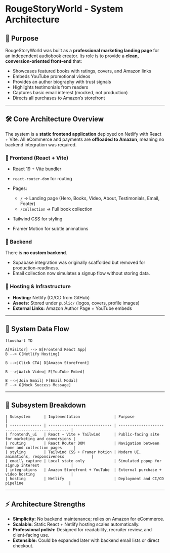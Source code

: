 # RougeStoryWorld - System Architecture

## 🎯 Purpose

RougeStoryWorld was built as a **professional marketing landing page** for an independent audiobook creator.
Its role is to provide a **clean, conversion-oriented front-end** that:

* Showcases featured books with ratings, covers, and Amazon links
* Embeds YouTube promotional videos
* Provides an author biography with trust signals
* Highlights testimonials from readers
* Captures basic email interest (mocked, not production)
* Directs all purchases to Amazon’s storefront

---

## 🛠 Core Architecture Overview

The system is a **static frontend application** deployed on Netlify with React + Vite.
All eCommerce and payments are **offloaded to Amazon**, meaning no backend integration was required.

### 🔹 Frontend (React + Vite)

* React 19 + Vite bundler
* `react-router-dom` for routing
* Pages:

  * `/` → Landing page (Hero, Books, Video, About, Testimonials, Email, Footer)
  * `/collection` → Full book collection
* Tailwind CSS for styling
* Framer Motion for subtle animations

### 🔹 Backend

There is **no custom backend**.

* Supabase integration was originally scaffolded but removed for production-readiness.
* Email collection now simulates a signup flow without storing data.

### 🔹 Hosting & Infrastructure

* **Hosting:** Netlify (CI/CD from GitHub)
* **Assets:** Stored under `public/` (logos, covers, profile images)
* **External Links:** Amazon Author Page + YouTube embeds

---

## 🔗 System Data Flow

```mermaid
flowchart TD

A[Visitor] --> B[Frontend React App]
B --> C[Netlify Hosting]

B -->|Click CTA| D[Amazon Storefront]

B -->|Watch Video| E[YouTube Embed]

B -->|Join Email| F[Email Modal]
F --> G[Mock Success Message]
```

---

## 🧩 Subsystem Breakdown
```text
| Subsystem      | Implementation               | Purpose                                          |
| -------------- | ---------------------------- | ------------------------------------------------ |
| frontend\_ui   | React + Vite + Tailwind      | Public-facing site for marketing and conversions |
| routing        | React Router DOM             | Navigation between home and collection pages     |
| styling        | Tailwind CSS + Framer Motion | Modern UI, animations, responsiveness            |
| email\_capture | Local state only             | Simulated popup for signup interest              |
| integrations   | Amazon Storefront + YouTube  | External purchase + video hosting                |
| hosting        | Netlify                      | Deployment and CI/CD pipeline                    |
```

---

## ⚡ Architecture Strengths

* **Simplicity:** No backend maintenance; relies on Amazon for eCommerce.
* **Scalable:** Static React + Netlify hosting scales automatically.
* **Professional polish:** Designed for readability, recruiter review, and client-facing use.
* **Extensible:** Could be expanded later with backend email lists or direct checkout.
